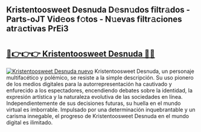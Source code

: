 ## Kristentoosweet Desnuda D𝚎sn𝚞dos filtr𝚊dos - Parts-oJT Vid𝚎os f𝚘tos - N𝚞evas filtr𝚊ciones atr𝚊ctivas PrEi3

# <h2><a href="http://mbe5cch.tromn.icu/?c=Kristentoosweet+Desnuda">🔗👉👉👉 Kristentoosweet Desnuda 🔗🔗</a></h2>

[![Kristentoosweet Desnuda nuevo](https://i.imgur.com/pEAQMta.gif)](http://mbe5cch.tromn.icu/?c=Kristentoosweet+Desnuda)
Kristentoosweet Desnuda, un personaje multifacético y polémico, se resiste a la simple descripción. Su uso pionero de los medios digitales para la autorrepresentación ha cautivado y enfurecido a los espectadores, encendiendo debates sobre la identidad, la expresión artística y la naturaleza evolutiva de las sociedades en línea. Independientemente de sus decisiones futuras, su huella en el mundo virtual es imborrable. Impulsado por una determinación inquebrantable y un carisma innegable, el progreso de Kristentoosweet Desnuda en el mundo digital es ilimitado.
